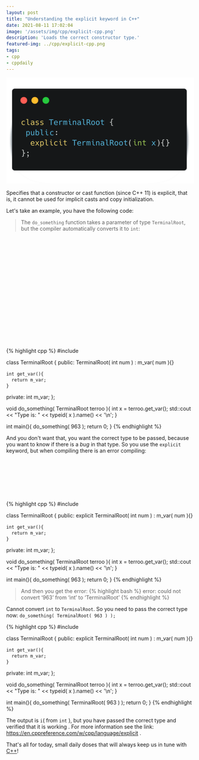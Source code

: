 ```yaml
---
layout: post
title: "Understanding the explicit keyword in C++"
date: 2021-08-11 17:02:04
image: '/assets/img/cpp/explicit-cpp.png'
description: 'Loads the correct constructor type.'
featured-img: ../cpp/explicit-cpp.png
tags:
- cpp
- cppdaily
---
```


![Understanding the explicit keyword in C++](/assets/img/cpp/explicit-cpp.png)

Specifies that a constructor or cast function (since C++ 11) is explicit, that is, it cannot be used for implicit casts and copy initialization.

Let's take an example, you have the following code:

> The `do_something` function takes a parameter of type `TerminalRoot`, but the compiler automatically converts it to `int`:

<!-- QUADRADO -->
<script async src="//pagead2.googlesyndication.com/pagead/js/adsbygoogle.js"></script>
<ins class="adsbygoogle"
style="display:inline-block;width:336px;height:280px"
data-ad-client="ca-pub-2838251107855362"
data-ad-slot="5351066970"></ins>
<script>
(adsbygoogle = window.adsbygoogle || []).push({});
</script>

{% highlight cpp %}
#include <iostream>

class TerminalRoot {
  public:
    TerminalRoot( int num ) : m_var( num ){}

    int get_var(){
      return m_var;
    }

  private:
    int m_var;
};

void do_something( TerminalRoot terroo ){
  int x = terroo.get_var();
  std::cout << "Type is: " << typeid( x ).name() << '\n';
}

int main(){
  do_something( 963 );
  return 0;
}
{% endhighlight %}

And you don't want that, you want the correct type to be passed, because you want to know if there is a *bug* in that type. So you use the `explicit` keyword, but when compiling there is an error compiling:

<!-- LISTA MIN -->
<script async src="//pagead2.googlesyndication.com/pagead/js/adsbygoogle.js"></script>
<ins class="adsbygoogle"
style="display:inline-block;width:730px;height:95px"
data-ad-client="ca-pub-2838251107855362"
data-ad-slot="5351066970"></ins>
<script>
(adsbygoogle = window.adsbygoogle || []).push({});
</script>

{% highlight cpp %}
#include <iostream>

class TerminalRoot {
  public:
    explicit TerminalRoot( int num ) : m_var( num ){}

    int get_var(){
      return m_var;
    }

  private:
    int m_var;
};

void do_something( TerminalRoot terroo ){
  int x = terroo.get_var();
  std::cout << "Type is: " << typeid( x ).name() << '\n';
}

int main(){
  do_something( 963 );
  return 0;
}
{% endhighlight %}

> And then you get the error:
{% highlight bash %}
error: could not convert ‘963’ from ‘int’ to ‘TerminalRoot’
{% endhighlight %}

Cannot convert `int` to `TerminalRoot`. So you need to pass the correct type now: `do_something( TerminalRoot( 963 ) );`

{% highlight cpp %}
#include <iostream>

class TerminalRoot {
  public:
    explicit TerminalRoot( int num ) : m_var( num ){}

    int get_var(){
      return m_var;
    }

  private:
    int m_var;
};

void do_something( TerminalRoot terroo ){
  int x = terroo.get_var();
  std::cout << "Type is: " << typeid( x ).name() << '\n';
}

int main(){
  do_something( TerminalRoot( 963 ) );
  return 0;
}
{% endhighlight %}

The output is `i`( from `int` ), but you have passed the correct type and verified that it is working . For more information see the link: <https://en.cppreference.com/w/cpp/language/explicit> .

That's all for today, small daily doses that will always keep us in tune with [C++](https://en.terminalroot.com.br/i-created-a-c-financial-management-program-for-linux-and-windows/)!


<!-- RETANGULO LARGO 2 -->
<script async src="//pagead2.googlesyndication.com/pagead/js/adsbygoogle.js"></script>
<ins class="adsbygoogle"
style="display:block; text-align:center;"
data-ad-layout="in-article"
data-ad-format="fluid"
data-ad-client="ca-pub-2838251107855362"
data-ad-slot="8549252987"></ins>
<script>
(adsbygoogle = window.adsbygoogle || []).push({});
</script>


    
